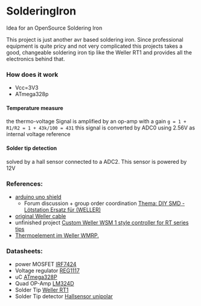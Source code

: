 SolderingIron
=============

Idea for an OpenSource Soldering Iron

This project is just another avr based soldering iron. Since professional equipment is quite pricy and not very complicated this projects takes a good, changeable soldering iron tip like the Weller RT1 and provides all the electronics behind that.

### How does it work
* Vcc=3V3
* ATmega328p
#### Temperature measure
the thermo-voltage Signal is amplified by an op-amp with a gain
	`g = 1 + R1/R2 = 1 + 43k/100 = 431`
this signal is converted by ADC0 using 2.56V as internal voltage reference
#### Solder tip detection
solved by a hall sensor connected to a ADC2. This sensor is powered by 12V


### References:
* [arduino uno shield](http://www.martin-kumm.de/wiki/doku.php?id=Projects:SMD_Solderstation)
  * Forum discussion + group order coordination [Thema: DIY SMD - Lötstation Ersatz für (WELLER)](http://fpv-community.de/showthread.php?41335-DIY-SMD-Lötstation-Ersatz-für-(WELLER))
* [original Weller cable](http://www.pewa.de/cgi-bin/cosmoshop/lshop.cgi?action=showdetail&wkid=1415179514-14110&ls=d&nc=1415179711-29852&rubnum=&artnum=C-51042699&file=&gesamt_zeilen=0Tsuche--silikon)
* unfinished project [Custom Weller WSM 1 style controller for RT series tips](http://dangerousprototypes.com/forum/viewtopic.php?f=19&t=3583)
* [Thermoelement im Weller WMRP.](http://www.mikrocontroller.net/topic/175412#1686071)

### Datasheets:
* power MOSFET [IRF7424](http://www.irf.com/product-info/datasheets/data/irf7424.pdf)
* Voltage regulator [REG1117](http://www.ti.com/lit/pdf/SBVS001)
* uC [ATmega328P](http://www.atmel.com/devices/atmega328p.aspx)
* Quad OP-Amp [LM324D](http://pdf1.alldatasheet.com/datasheet-pdf/view/22759/STMICROELECTRONICS/LM324D.html)
* Solder Tip [Weller RT1](http://datasheet.octopart.com/RT1-Cooper-Tools-datasheet-13539183.pdf)
* Solder Tip detector [Hallsensor unipolar](http://www.reichelt.de/index.html?&ACTION=7&LA=3&OPEN=0&INDEX=0&FILENAME=B400%252FTLE4905L_TLE4935L_TLE4945L_TLE4935-2L%2523SIE.pdf)

